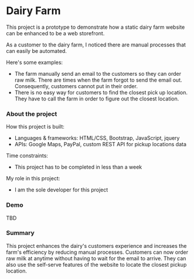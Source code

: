 # Dairy Farm

This project is a prototype to demonstrate how a static dairy farm website can be enhanced to be a web storefront.

As a customer to the dairy farm, I noticed there are manual processes that can easily be automated.

Here's some examples:
* The farm manually send an email to the customers so they can order raw milk. There are times when the farm forgot to send the email out. Consequently, customers cannot put in their order.
* There is no easy way for customers to find the closest pick up location. They have to call the farm in order to figure out the closest location.

### About the project

How this project is built:
* Languages & frameworks: HTML/CSS, Bootstrap, JavaScript, jquery
* APIs: Google Maps, PayPal, custom REST API for pickup locations data

Time constraints:
* This project has to be completed in less than a week

My role in this project:
* I am the sole developer for this project

### Demo

TBD

### Summary

This project enhances the dairy's customers experience and increases the farm's efficiency by reducing manual processes. Customers can now order raw milk at anytime without having to wait for the email to arrive. They can also use the self-serve features of the website to locate the closest pickup location.
